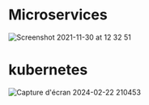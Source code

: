 # Microservices
![Screenshot 2021-11-30 at 12 32 51](https://user-images.githubusercontent.com/40702606/144061535-7a42e85b-59d6-4f7f-9c35-18a48b49e6de.png)

# kubernetes

![Capture d'écran 2024-02-22 210453](https://github.com/YASSINE-ZENNED/Micro-SpringBoot/assets/52501790/a1106ca2-b362-4fef-b4cc-fe8f8b56680a)
